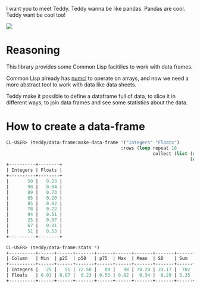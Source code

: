 I want you to meet Teddy. Teddy wanna be like pandas. Pandas are cool. Teddy want be cool too!

![](teddy-bear.png)

# Reasoning

This library provides some Common Lisp facitilies to work with data frames.

Common Lisp already has [numcl](https://github.com/numcl/numcl) to operate on arrays, and now we need
a more abstract tool to work with data like data sheets.

Teddy make it possible to define a dataframe full of data, to slice it in different ways, to join data frames
and see some statistics about the data.

# How to create a data-frame

```lisp
CL-USER> (teddy/data-frame:make-data-frame '("Integers" "Floats")
                                           :rows (loop repeat 10
                                                       collect (list (random 100)
                                                                     (random 1.0))))
+----------+--------+
| Integers | Floats |
+----------+--------+
|       50 |   0.23 |
|       98 |   0.04 |
|       89 |   0.73 |
|       65 |   0.20 |
|       85 |   0.82 |
|       78 |   0.22 |
|       94 |   0.51 |
|       25 |   0.07 |
|       67 |   0.01 |
|       51 |   0.53 |
+----------+--------+

CL-USER> (teddy/data-frame:stats *)
+----------+------+------+-------+------+------+-------+-------+------+
| Column   | Min  | p25  | p50   | p75  | Max  | Mean  | SD    | Sum  |
+----------+------+------+-------+------+------+-------+-------+------+
| Integers |   25 |   51 | 72.50 |   89 |   98 | 70.20 | 23.17 |  702 |
| Floats   | 0.01 | 0.07 |  0.23 | 0.53 | 0.82 |  0.34 |  0.29 | 3.35 |
+----------+------+------+-------+------+------+-------+-------+------+
```

#